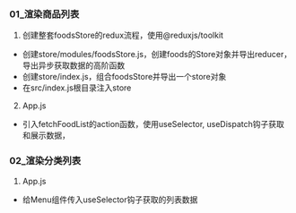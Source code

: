 ### 01_渲染商品列表

1. 创建整套foodsStore的redux流程，使用@reduxjs/toolkit
  - 创建store/modules/foodsStore.js，创建foods的Store对象并导出reducer，导出异步获取数据的高阶函数
  - 创建store/index.js，组合foodsStore并导出一个store对象
  - 在src/index.js根目录注入store

2. App.js
  - 引入fetchFoodList的action函数，使用useSelector, useDispatch钩子获取和展示数据，

### 02_渲染分类列表

1. App.js
  - 给Menu组件传入useSelector钩子获取的列表数据
